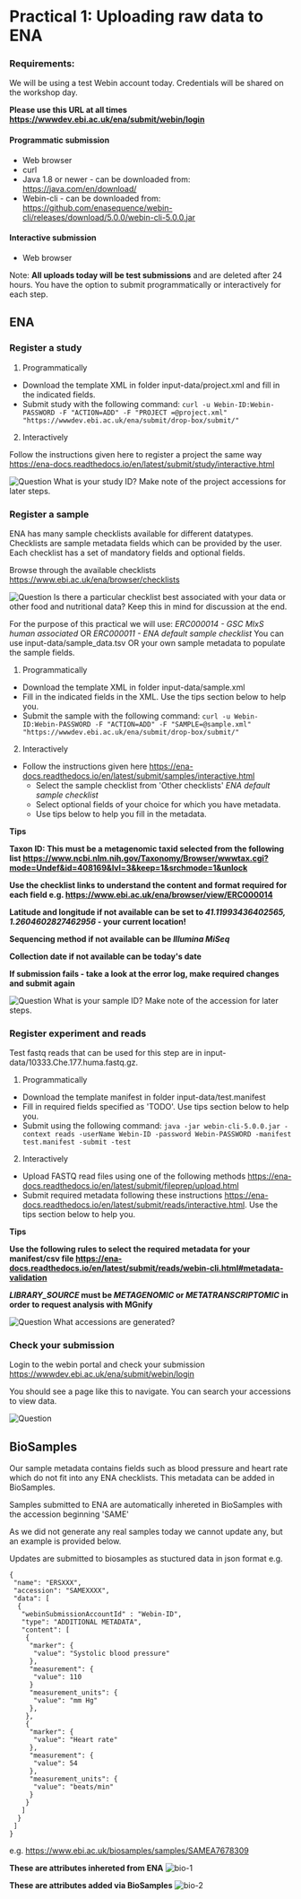 # Practical 1: Uploading raw data to ENA

### Requirements:

We will be using a test Webin account today. Credentials will be shared on the workshop day. 

**Please use this URL at all times https://wwwdev.ebi.ac.uk/ena/submit/webin/login**

#### Programmatic submission
- Web browser
- curl
- Java 1.8 or newer - can be downloaded from: https://java.com/en/download/
- Webin-cli - can be downloaded from: https://github.com/enasequence/webin-cli/releases/download/5.0.0/webin-cli-5.0.0.jar

#### Interactive submission
- Web browser

Note: **All uploads today will be test submissions** and are deleted after 24 hours. You have the option to submit programmatically or interactively for each step.

## ENA

### Register a study

1. Programmatically
- Download the template XML in folder input-data/project.xml and fill in the indicated fields.
- Submit study with the following command:
```curl -u Webin-ID:Webin-PASSWORD -F "ACTION=ADD" -F "PROJECT =@project.xml" "https://wwwdev.ebi.ac.uk/ena/submit/drop-box/submit/"```

2. Interactively

Follow the instructions given here to register a project the same way https://ena-docs.readthedocs.io/en/latest/submit/study/interactive.html

![Question](images/question.png) What is your study ID? Make note of the project accessions for later steps.

### Register a sample 

ENA has many sample checklists available for different datatypes. Checklists are sample metadata fields which can be provided by the user. Each checklist has a set of mandatory fields and optional fields. 

Browse through the available checklists https://www.ebi.ac.uk/ena/browser/checklists

![Question](images/question.png) Is there a particular checklist best associated with your data or other food and nutritional data? Keep this in mind for discussion at the end.

For the purpose of this practical we will use: *ERC000014 - GSC MIxS human associated* OR *ERC000011 - ENA default sample checklist*
You can use input-data/sample_data.tsv OR your own sample metadata to populate the sample fields.

1. Programmatically
- Download the template XML in folder input-data/sample.xml
- Fill in the indicated fields in the XML. Use the tips section below to help you.
- Submit the sample with the following command:
```curl -u Webin-ID:Webin-PASSWORD -F "ACTION=ADD" -F "SAMPLE=@sample.xml" "https://wwwdev.ebi.ac.uk/ena/submit/drop-box/submit/"```

2. Interactively
- Follow the instructions given here https://ena-docs.readthedocs.io/en/latest/submit/samples/interactive.html
  - Select the sample checklist from 'Other checklists' *ENA default sample checklist*
  - Select optional fields of your choice for which you have metadata.
  - Use tips below to help you fill in the metadata.

**Tips**

**Taxon ID: This must be a metagenomic taxid selected from the following list https://www.ncbi.nlm.nih.gov/Taxonomy/Browser/wwwtax.cgi?mode=Undef&id=408169&lvl=3&keep=1&srchmode=1&unlock**

**Use the checklist links to understand the content and format required for each field e.g. https://www.ebi.ac.uk/ena/browser/view/ERC000014**

**Latitude and longitude if not available can be set to *41.11993436402565, 1.2604602827462956* - your current location!**

**Sequencing method if not available can be *Illumina MiSeq***

**Collection date if not available can be today's date**

**If submission fails - take a look at the error log, make required changes and submit again**

![Question](images/question.png) What is your sample ID? Make note of the accession for later steps.


### Register experiment and reads

Test fastq reads that can be used for this step are in input-data/10333.Che.177.huma.fastq.gz.

1. Programmatically
- Download the template manifest in folder input-data/test.manifest
- Fill in required fields specified as 'TODO'. Use tips section below to help you.
- Submit using the following command:
```java -jar webin-cli-5.0.0.jar -context reads -userName Webin-ID -password Webin-PASSWORD -manifest test.manifest -submit -test```

2. Interactively
- Upload FASTQ read files using one of the following methods https://ena-docs.readthedocs.io/en/latest/submit/fileprep/upload.html
- Submit required metadata following these instructions https://ena-docs.readthedocs.io/en/latest/submit/reads/interactive.html. Use the tips section below to help you.

**Tips**

**Use the following rules to select the required metadata for your manifest/csv file https://ena-docs.readthedocs.io/en/latest/submit/reads/webin-cli.html#metadata-validation**

***LIBRARY_SOURCE* must be *METAGENOMIC* or *METATRANSCRIPTOMIC* in order to request analysis with MGnify**

![Question](images/question.png) What accessions are generated?

### Check your submission

Login to the webin portal and check your submission https://wwwdev.ebi.ac.uk/ena/submit/webin/login

You should see a page like this to navigate. You can search your accessions to view data.

![Question](images/ena-webin.png) 

## BioSamples

Our sample metadata contains fields such as blood pressure and heart rate which do not fit into any ENA checklists. This metadata can be added in BioSamples.

Samples submitted to ENA are automatically inhereted in BioSamples with the accession beginning 'SAME'

As we did not generate any real samples today we cannot update any, but an example is provided below.

Updates are submitted to biosamples as stuctured data in json format e.g. 

```
{
 "name": "ERSXXX",
 "accession": "SAMEXXXX",
 "data": [
  {
   "webinSubmissionAccountId" : "Webin-ID",
   "type": "ADDITIONAL METADATA",
   "content": [
    {
     "marker": {
      "value": "Systolic blood pressure"
     },
     "measurement": {
      "value": 110
     }
     "measurement_units": {
      "value": "mm Hg"
     },     
    },
    {
     "marker": {
      "value": "Heart rate"
     },
     "measurement": {
      "value": 54
     },
     "measurement_units": {
      "value": "beats/min"
     }
    }
   ]
  }
 ]
}
```

e.g. https://www.ebi.ac.uk/biosamples/samples/SAMEA7678309 

**These are attributes inhereted from ENA**
![bio-1](images/biosamples-example-1.png)

**These are attributes added via BioSamples**
![bio-2](images/biosamples-example-2.png)


